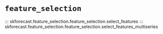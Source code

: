 # `feature_selection`

::: skforecast.feature_selection.feature_selection.select_features
::: skforecast.feature_selection.feature_selection.select_features_multiseries
